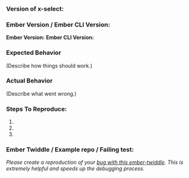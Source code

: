### Version of x-select:

### Ember Version / Ember CLI Version:

**Ember Version:**
**Ember CLI Version:**

### Expected Behavior

(Describe how things should work.)

### Actual Behavior

(Describe what went wrong.)

### Steps To Reproduce:
1.
2.
3.

### Ember Twiddle / Example repo / Failing test:

_Please create a reproduction of your [bug with this ember-twiddle](https://ember-twiddle.com/278fcd6b13e8b9a06d09e7023f178496). This is extremely helpful and speeds up the debugging process._
